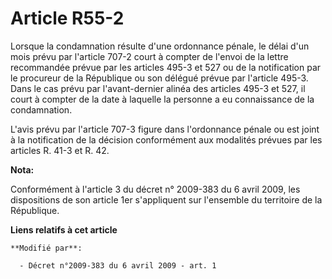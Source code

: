 # Article R55-2

Lorsque la condamnation résulte d'une ordonnance pénale, le délai d'un mois prévu par l'article 707-2 court à compter de
l'envoi de la lettre recommandée prévue par les articles 495-3 et 527 ou de la notification par le procureur de la République
ou son délégué prévue par l'article 495-3. Dans le cas prévu par l'avant-dernier alinéa des articles 495-3 et 527, il court à
compter de la date à laquelle la personne a eu connaissance de la condamnation.

L'avis prévu par l'article 707-3 figure dans l'ordonnance pénale ou est joint à la notification de la décision conformément
aux modalités prévues par les articles R. 41-3 et R. 42.

**Nota:**

Conformément à l'article 3 du décret n° 2009-383 du 6 avril 2009, les dispositions de son article 1er s'appliquent sur
l'ensemble du territoire de la République.

**Liens relatifs à cet article**

	**Modifié par**:

	  - Décret n°2009-383 du 6 avril 2009 - art. 1

